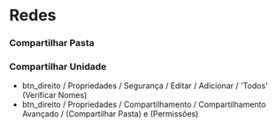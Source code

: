 # Redes

### Compartilhar Pasta

### Compartilhar Unidade
- btn_direito / Propriedades / Segurança / Editar /  Adicionar / 'Todos' (Verificar Nomes)
- btn_direito / Propriedades / Compartilhamento / Compartilhamento Avançado / (Compartilhar Pasta) e (Permissões)

